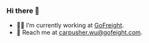 ### Hi there 👋

- :man_technologist: I’m currently working at [GoFreight](https://www.gofreight.com/).
- :e-mail: Reach me at carpusher.wu@gofeight.com.

<!--
[![trophy](https://github-profile-trophy.vercel.app/?username=carpusherw&theme=onedark&no-frame=true&no-bg=true)](https://github.com/ryo-ma/github-profile-trophy)

[![Carpusher's GitHub stats][github-readme-stats-url]](https://github.com/anuraghazra/github-readme-stats)
[github-readme-stats-url]: https://github-readme-stats.vercel.app/api?username=carpusherw&show_icons=true&count_private=true&theme=dark
-->
